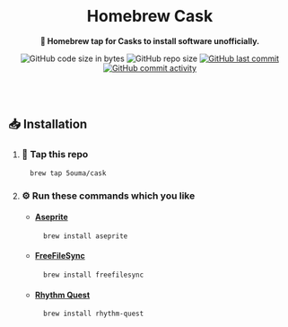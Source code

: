 <br />

<div align="center">

# Homebrew Cask

**🍺 Homebrew tap for Casks to install software unofficially.**

![GitHub code size in bytes](https://img.shields.io/github/languages/code-size/5ouma/homebrew-cask?style=flat-square)
![GitHub repo size](https://img.shields.io/github/repo-size/5ouma/homebrew-cask?style=flat-square)
[![GitHub last commit](https://img.shields.io/github/last-commit/5ouma/homebrew-cask?style=flat-square)](https://github.com/5ouma/homebrew-cask/commit/HEAD)
[![GitHub commit activity](https://img.shields.io/github/commit-activity/m/5ouma/homebrew-cask?style=flat-square)](https://github.com/5ouma/homebrew-cask/commits/main)

</div>

<br /><br />

## 📥 Installation

1. ### 🚰 Tap this repo

   ```shell
     brew tap 5ouma/cask
   ```

2. ### ⚙️ Run these commands which you like

   - #### [Aseprite](https://www.aseprite.org)

     ```shell
       brew install aseprite
     ```

   - #### [FreeFileSync](https://freefilesync.org)

     ```shell
       brew install freefilesync
     ```

   - #### [Rhythm Quest](https://rhythmquestgame.com)

     ```shell
       brew install rhythm-quest
     ```

